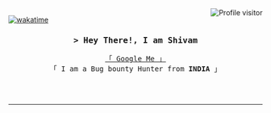 

<a href="https://komarev.com/ghpvc/?username=Sd-Shiivam">
  <img align="right" src="https://komarev.com/ghpvc/?username=Sd-Shiivam&label=Visitors&color=0e75b6&style=flat" alt="Profile visitor" />
</a>


[![wakatime](https://wakatime.com/badge/user/eebb3dd8-d9b2-40de-9b88-6fd6cac99dbc.svg)](https://wakatime.com/@eebb3dd8-d9b2-40de-9b88-6fd6cac99dbc)

<!-- Intro  -->
<h3 align="center">
        <samp>&gt; Hey There!, I am
                <b>Shivam</b>
        </samp>
</h3>


<p align="center"> 
  <samp>
    <a href="https://www.google.com/search?q=Sd-Shiivam+Shivam-Singh"  >「 Google Me 」</a>
    <br>
    「 I am a Bug bounty Hunter from <b> INDIA </b> 」
    <br>
    <br>
  </samp>
</p>

<p align="center">
<br/>
<hr/>
<!--

[![linkedin](https://img.shields.io/badge/sd--shiivam-0A66C2?style=for-the-badge&logo=linkedin&logoColor=white)](https://www.linkedin.com/in/sd-shiivam/) 
[![Instagram](https://img.shields.io/badge/sd--shiivam-E4405F?style=for-the-badge&logo=instagram&logoColor=white)](https://www.instagram.com/sd-shiivam/)
[![Twitter](https://img.shields.io/badge/sd__shiivam-1DA1F2?style=for-the-badge&logo=twitter&logoColor=white)](https://twitter.com/sd_shiivam)
[![Discord](https://img.shields.io/badge/Discord-5865F2?style=for-the-badge&logo=discord&logoColor=white)](https://discord.com/users/KingShivamSingh#6071)
-->
</p>
<p align="center">
  <a href="https://github.com/alsiam">
    <img src="https://github-profile-summary-cards.vercel.app/api/cards/profile-details?username=Sd-Shiivam&theme=radical" alt="Shivam GitHub Contribution"/>
  </a>
</p>
